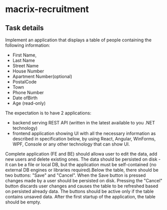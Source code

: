# macrix-recruitment
## Task details
Implement an application that displays a table of people containing the following information:
- First Name,
- Last Name
- Street Name
- House Number
- Apartment Number(optional)
- PostalCode
- Town
- Phone Number
- Date ofBirth
- Age (read-only)

The expectation is to have 2 applications:
- backend serving REST API (written in the latest available to you .NET technology)
- frontend application showing UI with all the necessary information as described in specification below, by using React, Angular, WinForms, WPF, Console or any other technology that can show UI.

Complete application (FE and BE) should allowa user to edit the data, add new users and delete existing ones. The data should be persisted on disk - it can be a file or local DB, but the application must be self-contained (no external DB engines or libraries required).Below the table, there should be two buttons: "Save" and "Cancel". When the Save button is pressed changes made by a user should be persisted on disk. Pressing the "Cancel" button discards user changes and causes the table to be refreshed based on persisted already data. The buttons should be active only if the table contains unsaved data. After the first startup of the application, the table should be empty.
